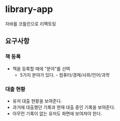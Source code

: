 # library-app
 자바를 코틀린으로 리팩토링

## 요구사항

### 책 등록 
- 책을 등록할 때에 "분야"를 선택
  - 5가지 분야가 있다. - 컴퓨터/경제/사회/언어/과학

### 대출 현황
- 유저 대출 현황을 보여준다.
- 과거에 대출했던 기록과 현재 대출 중인 기록을 보여준다.
- 아무런 기록이 없는 유저도 화면에 보여져야 한다.